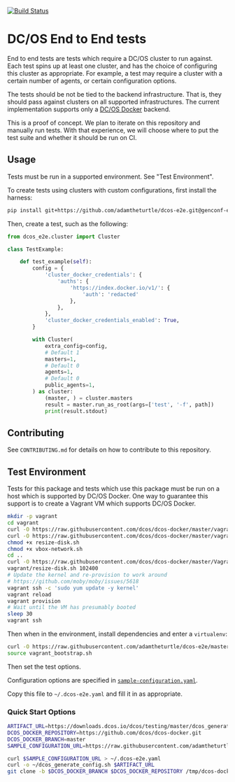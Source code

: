 [![Build Status](https://travis-ci.org/adamtheturtle/dcos-e2e.svg?branch=master)](https://travis-ci.org/adamtheturtle/dcos-e2e)

# DC/OS End to End tests

End to end tests are tests which require a DC/OS cluster to run against.
Each test spins up at least one cluster, and has the choice of configuring this cluster as appropriate.
For example, a test may require a cluster with a certain number of agents, or certain configuration options.

The tests should be not be tied to the backend infrastructure.
That is, they should pass against clusters on all supported infrastructures.
The current implementation supports only a [DC/OS Docker](https://github.com/dcos/dcos-docker) backend.

This is a proof of concept.
We plan to iterate on this repository and manually run tests.
With that experience, we will choose where to put the test suite and whether it should be run on CI.

## Usage

Tests must be run in a supported environment.
See "Test Environment".

To create tests using clusters with custom configurations, first install the harness:

```sh
pip install git+https://github.com/adamtheturtle/dcos-e2e.git@genconf-extra
```

Then, create a test, such as the following:

```python
from dcos_e2e.cluster import Cluster

class TestExample:

    def test_example(self):
        config = {
            'cluster_docker_credentials': {
                'auths': {
                    'https://index.docker.io/v1/': {
                        'auth': 'redacted'
                    },
                },
            },
            'cluster_docker_credentials_enabled': True,
        }

        with Cluster(
            extra_config=config,
            # Default 1
            masters=1,
            # Default 0
            agents=1,
            # Default 0
            public_agents=1,
        ) as cluster:
            (master, ) = cluster.masters
            result = master.run_as_root(args=['test', '-f', path])
            print(result.stdout)
```

## Contributing

See `CONTRIBUTING.md` for details on how to contribute to this repository.

## Test Environment

Tests for this package and tests which use this package must be run on a host which is supported by DC/OS Docker.
One way to guarantee this support is to create a Vagrant VM which supports DC/OS Docker.

```sh
mkdir -p vagrant
cd vagrant
curl -O https://raw.githubusercontent.com/dcos/dcos-docker/master/vagrant/resize-disk.sh
curl -O https://raw.githubusercontent.com/dcos/dcos-docker/master/vagrant/vbox-network.sh
chmod +x resize-disk.sh
chmod +x vbox-network.sh
cd ..
curl -O https://raw.githubusercontent.com/dcos/dcos-docker/master/Vagrantfile
vagrant/resize-disk.sh 102400
# Update the kernel and re-provision to work around
# https://github.com/moby/moby/issues/5618
vagrant ssh -c 'sudo yum update -y kernel'
vagrant reload
vagrant provision
# Wait until the VM has presumably booted
sleep 30
vagrant ssh
```

Then when in the environment, install dependencies and enter a `virtualenv`:

```sh
curl -O https://raw.githubusercontent.com/adamtheturtle/dcos-e2e/master/vagrant_bootstrap.sh
source vagrant_bootstrap.sh
```

Then set the test options.

Configuration options are specified in [`sample-configuration.yaml`](https://raw.githubusercontent.com/adamtheturtle/dcos-e2e/master/sample-configuration.yaml).

Copy this file to `~/.dcos-e2e.yaml` and fill it in as appropriate.

### Quick Start Options

```sh
ARTIFACT_URL=https://downloads.dcos.io/dcos/testing/master/dcos_generate_config.sh
DCOS_DOCKER_REPOSITORY=https://github.com/dcos/dcos-docker.git
DCOS_DOCKER_BRANCH=master
SAMPLE_CONFIGURATION_URL=https://raw.githubusercontent.com/adamtheturtle/dcos-e2e/master/sample-configuration.yaml

curl $SAMPLE_CONFIGURATION_URL > ~/.dcos-e2e.yaml
curl -o ~/dcos_generate_config.sh $ARTIFACT_URL
git clone -b $DCOS_DOCKER_BRANCH $DCOS_DOCKER_REPOSITORY /tmp/dcos-docker
```
